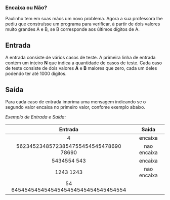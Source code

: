 ### **Encaixa ou Não?**

Paulinho tem em suas mãos um novo problema. Agora a sua professora lhe pediu que construísse um programa para verificar, à partir de dois valores muito grandes A e B, se B corresponde aos últimos dígitos de A.

## Entrada

A entrada consiste de vários casos de teste. A primeira linha de entrada contém um inteiro **N** que indica a quantidade de casos de teste. Cada caso de teste consiste de dois valores **A** e **B** maiores que zero, cada um deles podendo ter até 1000 dígitos.

## Saída

Para cada caso de entrada imprima uma mensagem indicando se o segundo valor encaixa no primeiro valor, confome exemplo abaixo.

*Exemplo de Entrada e Saída:*

|                Entrada                 |    Saída    |
| :------------------------------------: | :---------: |
|                   4                    |   encaixa   |
| 56234523485723854755454545478690 78690 | nao encaixa |
|              5434554 543               |   encaixa   |
|               1243 1243                | nao encaixa |
| 54 64545454545454545454545454545454554 |             |

